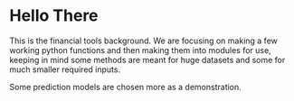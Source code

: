 # Hello There

This is the financial tools background. We are focusing on making a few working python functions and then
making them into modules for use, keeping in mind some methods are meant for huge datasets and some for much smaller required inputs.

Some prediction models are chosen more as a demonstration.
